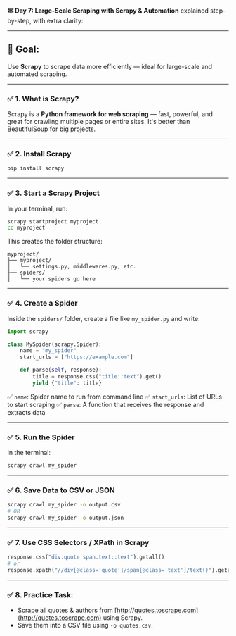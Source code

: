  **🕸️ Day 7: Large-Scale Scraping with Scrapy & Automation** explained step-by-step, with extra clarity:

---

## 🎯 **Goal:**

Use **Scrapy** to scrape data more efficiently — ideal for large-scale and automated scraping.

---

### ✅ **1. What is Scrapy?**

Scrapy is a **Python framework for web scraping** — fast, powerful, and great for crawling multiple pages or entire sites. It's better than BeautifulSoup for big projects.

---

### ✅ **2. Install Scrapy**

```bash
pip install scrapy
```

---

### ✅ **3. Start a Scrapy Project**

In your terminal, run:

```bash
scrapy startproject myproject
cd myproject
```

This creates the folder structure:

```
myproject/
├── myproject/
│   └── settings.py, middlewares.py, etc.
├── spiders/
│   └── your spiders go here
```

---

### ✅ **4. Create a Spider**

Inside the `spiders/` folder, create a file like `my_spider.py` and write:

```python
import scrapy

class MySpider(scrapy.Spider):
    name = "my_spider"
    start_urls = ["https://example.com"]

    def parse(self, response):
        title = response.css("title::text").get()
        yield {"title": title}
```

✅ `name`: Spider name to run from command line
✅ `start_urls`: List of URLs to start scraping
✅ `parse`: A function that receives the response and extracts data

---

### ✅ **5. Run the Spider**

In the terminal:

```bash
scrapy crawl my_spider
```

---

### ✅ **6. Save Data to CSV or JSON**

```bash
scrapy crawl my_spider -o output.csv
# OR
scrapy crawl my_spider -o output.json
```

---

### ✅ **7. Use CSS Selectors / XPath in Scrapy**

```python
response.css("div.quote span.text::text").getall()
# or
response.xpath("//div[@class='quote']/span[@class='text']/text()").getall()
```

---

### ✅ **8. Practice Task:**

* Scrape all quotes & authors from [http://quotes.toscrape.com](http://quotes.toscrape.com) using Scrapy.
* Save them into a CSV file using `-o quotes.csv`.

